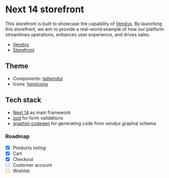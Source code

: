 # Next 14 storefront

This storefront is built to showcase the capability of [Vendyx](https://github.com/sam-621/vendyx). By launching this storefront, we aim to provide a real-world example of how our platform streamlines operations, enhances user experience, and drives sales.

- [Vendyx](https://vendyx.up.railway.app)
- [Storefront](https://ebloc-storefront.vercel.app/)

## Theme

- Components: [tailwindui](https://tailwindui.com/?ref=top)
- Icons: [heroicons](https://heroicons.com/)

## Tech stack

- [Next 14](https://nextjs.org/) as main framework
- [zod](https://zod.dev/) for form validations
- [graphql-codegen](https://the-guild.dev/graphql/codegen) for generating code from vendyx graphql schema

### Roadmap

- [x] Products listing
- [x] Cart
- [x] Checkout
- [ ] Customer account
- [ ] Wishlist
